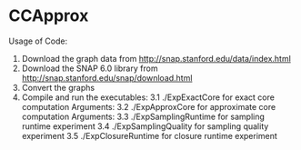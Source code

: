 # CCApprox
Usage of Code:

1. Download the graph data from http://snap.stanford.edu/data/index.html
2. Download the SNAP 6.0 library from http://snap.stanford.edu/snap/download.html
2. Convert the graphs
3. Compile and run the executables:
  3.1 ./ExpExactCore for exact core computation
    Arguments:
  3.2 ./ExpApproxCore for approximate core computation
    Arguments:
  3.3 ./ExpSamplingRuntime for sampling runtime experiment
  3.4 ./ExpSamplingQuality for sampling quality experiment
  3.5 ./ExpClosureRuntime for closure runtime experiment

